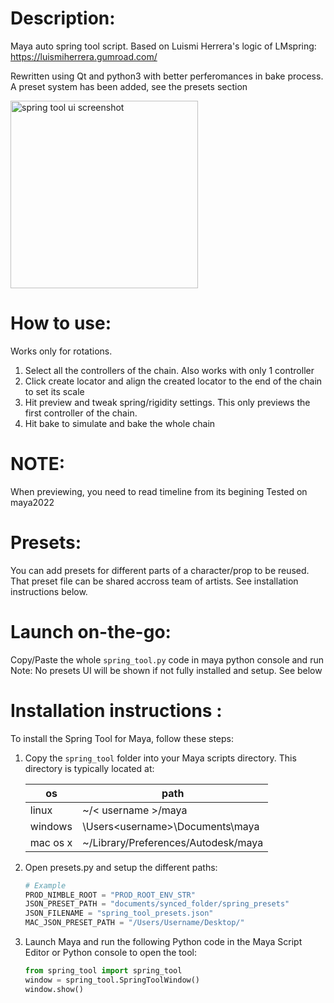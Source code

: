 # Description:
Maya auto spring tool script.
Based on Luismi Herrera's logic of LMspring:
https://luismiherrera.gumroad.com/

Rewritten using Qt and python3 with better perferomances in bake process.
A preset system has been added, see the presets section

<img src="https://garcia-nicolas.com/wp-content/uploads/2024/03/spring_tool_screenshot.png" alt="spring tool ui screenshot" width="300"/>

# How to use:
Works only for rotations.
1. Select all the controllers of the chain. Also works with only 1 controller
2. Click create locator and align the created locator
to the end of the chain to set its scale
3. Hit preview and tweak spring/rigidity settings. This only previews the
first controller of the chain.
4. Hit bake to simulate and bake the whole chain

# NOTE:
When previewing, you need to read timeline from its begining
Tested on maya2022

# Presets:
You can add presets for different parts of a character/prop to be reused.
That preset file can be shared accross team of artists. See installation
instructions below.

# Launch on-the-go:
Copy/Paste the whole `spring_tool.py` code in maya python console and run
Note: No presets UI will be shown if not fully installed and setup. See below

# Installation instructions :
To install the Spring Tool for Maya, follow these steps:

1. Copy the `spring_tool` folder into your Maya scripts directory. This directory is typically located at:

    | os       | path                                          |
    | ------   | ------                                        |
    | linux    | ~/< username >/maya                           |
    | windows  | \Users\<username>\Documents\maya              |
    | mac os x | ~<username>/Library/Preferences/Autodesk/maya |

2. Open presets.py and setup the different paths:

    ```python
    # Example
    PROD_NIMBLE_ROOT = "PROD_ROOT_ENV_STR"
    JSON_PRESET_PATH = "documents/synced_folder/spring_presets"
    JSON_FILENAME = "spring_tool_presets.json"
    MAC_JSON_PRESET_PATH = "/Users/Username/Desktop/"
    ```

3. Launch Maya and run the following Python code in the Maya Script Editor or Python console to open the tool:
   ```python
   from spring_tool import spring_tool
   window = spring_tool.SpringToolWindow()
   window.show()
